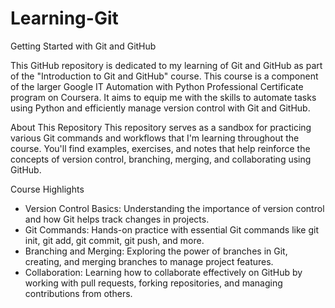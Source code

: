 # Learning-Git

Getting Started with Git and GitHub

This GitHub repository is dedicated to my learning of Git and GitHub as part of the "Introduction to Git and GitHub" course. This course is a component of the larger Google IT Automation with Python Professional Certificate program on Coursera. It aims to equip me with the skills to automate tasks using Python and efficiently manage version control with Git and GitHub.

About This Repository
This repository serves as a sandbox for practicing various Git commands and workflows that I'm learning throughout the course. You'll find examples, exercises, and notes that help reinforce the concepts of version control, branching, merging, and collaborating using GitHub.

Course Highlights
* Version Control Basics: Understanding the importance of version control and how Git helps track changes in projects.
* Git Commands: Hands-on practice with essential Git commands like git init, git add, git commit, git push, and more.
* Branching and Merging: Exploring the power of branches in Git, creating, and merging branches to manage project features.
* Collaboration: Learning how to collaborate effectively on GitHub by working with pull requests, forking repositories, and managing contributions from others.
